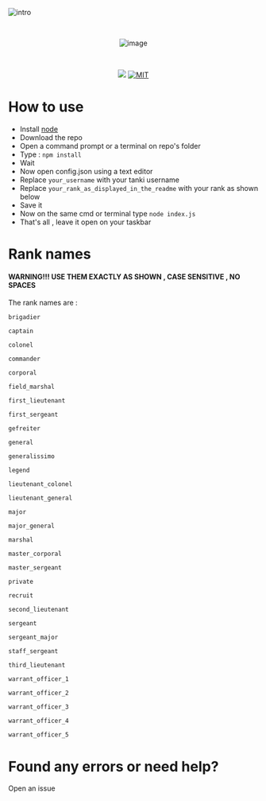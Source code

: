 ![intro](https://i.imgur.com/AJuxSSX.png)

<div align="center">
  <br />
  <p>
    <img src="https://i.imgur.com/1XvQG6E.gif" alt="image"/></a>
  </p>
  <br />
  <p>
    <a href="https://codeclimate.com/github/GeopJr/discord-tanki/maintainability"><img src="https://api.codeclimate.com/v1/badges/fcaa6a8bbf1778ac9655/maintainability" /></a>
    <a href="https://github.com/GeopJr/discord-tanki/blob/master/LICENSE"><img src="https://img.shields.io/cocoapods/l/AFNetworking.svg" alt="MIT" /></a>
  </p>
</div>

# How to use

- Install [node](https://nodejs.org/en/)
- Download the repo
- Open a command prompt or a terminal on repo's folder
- Type : `npm install`
- Wait
- Now open config.json using a text editor
- Replace `your_username` with your tanki username
- Replace `your_rank_as_displayed_in_the_readme` with your rank as shown below
- Save it
- Now on the same cmd or terminal type `node index.js`
- That's all , leave it open on your taskbar

# Rank names
#### WARNING!!! USE THEM EXACTLY AS SHOWN , CASE SENSITIVE , NO SPACES
The rank names are :

```
brigadier

captain

colonel

commander

corporal

field_marshal

first_lieutenant

first_sergeant

gefreiter

general

generalissimo

legend

lieutenant_colonel

lieutenant_general

major

major_general

marshal

master_corporal

master_sergeant

private

recruit

second_lieutenant

sergeant

sergeant_major

staff_sergeant

third_lieutenant

warrant_officer_1

warrant_officer_2

warrant_officer_3

warrant_officer_4

warrant_officer_5

```
# Found any errors or need help?

Open an issue
